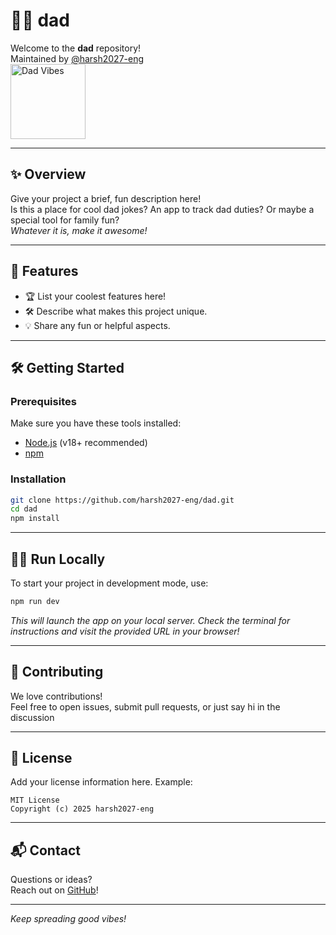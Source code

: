 # 👨‍👧 dad

Welcome to the **dad** repository!  
Maintained by [@harsh2027-eng](https://github.com/harsh2027-eng)  
<img src="https://em-content.zobj.net/source/microsoft-teams/363/man-raising-hand-dark-skin-tone_1f64b-1f3ff-200d-2642-fe0f.png" alt="Dad Vibes" width="120" />

---

## ✨ Overview

Give your project a brief, fun description here!  
Is this a place for cool dad jokes? An app to track dad duties? Or maybe a special tool for family fun?  
_Whatever it is, make it awesome!_

---

## 🚀 Features

- 🏆 List your coolest features here!
- 🛠️ Describe what makes this project unique.
- 💡 Share any fun or helpful aspects.

---

## 🛠️ Getting Started

### Prerequisites

Make sure you have these tools installed:
- [Node.js](https://nodejs.org/) (v18+ recommended)
- [npm](https://www.npmjs.com/)

### Installation

```bash
git clone https://github.com/harsh2027-eng/dad.git
cd dad
npm install
```

---

## 🏃‍♂️ Run Locally

To start your project in development mode, use:

```bash
npm run dev
```

_This will launch the app on your local server. Check the terminal for instructions and visit the provided URL in your browser!_

---

## 🤝 Contributing

We love contributions!  
Feel free to open issues, submit pull requests, or just say hi in the discussion

---

## 📄 License

Add your license information here. Example:

```
MIT License
Copyright (c) 2025 harsh2027-eng
```

---

## 📬 Contact

Questions or ideas?  
Reach out on [GitHub](https://github.com/harsh2027-eng)!

---
  
_Keep spreading good vibes!_
